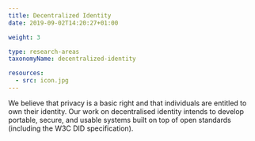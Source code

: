 ```yaml
---
title: Decentralized Identity
date: 2019-09-02T14:20:27+01:00

weight: 3

type: research-areas
taxonomyName: decentralized-identity

resources:
  - src: icon.jpg
---
```


We believe that privacy is a basic right and that individuals are entitled to own their identity. Our work on decentralised identity intends to develop portable, secure, and usable systems built on top of open standards (including the W3C DID specification).
